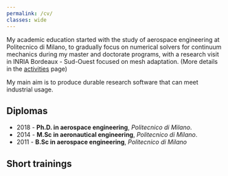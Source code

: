 ```yaml
---
permalink: /cv/
classes: wide
---
```


My academic education started with the study of aerospace engineering at
Politecnico di Milano,
to gradually focus on numerical solvers for continuum mechanics during my master
and doctorate programs, with a research visit in INRIA Bordeaux - Sud-Ouest
focused on mesh adaptation.
(More details in the [activities](/activities) page)

My main aim is to produce durable research software that can meet industrial usage.

## Diplomas
- 2018 - **Ph.D. in aerospace engineering**, _Politecnico di Milano_.
- 2014 - **M.Sc in aeronautical engineering**, _Politecnico di Milano_.
- 2011 - **B.Sc in aerospace engineering**, _Politecnico di Milano_

## Short trainings

